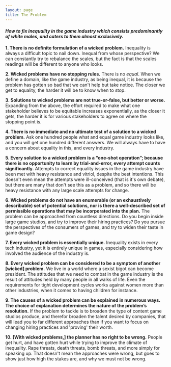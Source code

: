 ```yaml
---
layout: page
title: The Problem
---
```


#### _How to fix inequality in the game industry which consists predominantly of white males, and caters to them almost exclusively._

**1. There is no definite formulation of a wicked problem.**
Inequality is always a difficult topic to nail down. Inequal from whose perspective? We can constantly try to rebalance the scales, but the fact is that the scales readings will be different to anyone who looks.

**2. Wicked problems have no stopping rules.**
There is no _equal_. When we define a domain, like the game industry, as being inequal, it is because the problem has gotten so bad that we can't help but take notice. The closer we get to equality, the harder it will be to know when to stop.

**3. Solutions to wicked problems are not true-or-false, but better or worse.**
Expanding from the above, the effort required to make what one stakeholder believes to be equitable increases exponentially, as the closer it gets, the harder it is for various stakeholders to agree on where the stopping point is.

**4. There is no immediate and no ultimate test of a solution to a wicked problem.**
Ask one hundred people what and equal game industry looks like, and you will get one hundred different answers. We will always have to have a concern about equality in this, and every industry.

**5. Every solution to a wicked problem is a “one-shot operation”; because there is no opportunity to learn by trial-and-error, every attempt counts significantly.**
Attempts to correct equality issues in the game industry have been met with heavy resistance and vitriol, despite the best intentions. This doesn't even mean the attempts were ill-conceived (that is it's own debate), but there are many that don't see this as a problem, and so there will be heavy resistance with any large scale attempts for change. 

**6. Wicked problems do not have an enumerable (or an exhaustively describable) set of potential solutions, nor is there a well-described set of permissible operations that may be incorporated into the plan.**
The problem can be approached from countless directions. Do you begin inside large game studios, and try to improve their hiring practices? Do you pursue the perspectives of the consumers of games, and try to widen their taste in game design?

**7. Every wicked problem is essentially unique.**
Inequality exists in every tech industry, yet it is entirely unique in games, especially considering how involved the audience of the industry is.

**8. Every wicked problem can be considered to be a symptom of another [wicked] problem.**
We live in a world where a sexist bigot can become president. The attitudes that we need to combat in the game industry is the result of attitudes held by many people in all walks of life. Even the requirements for tight development cycles works against women more than other industries, when it comes to having children for instance.

**9. The causes of a wicked problem can be explained in numerous ways. The choice of explanation determines the nature of the problem’s resolution.**
If the problem to tackle is to broaden the type of content game studios produce, and therefor broaden the talent desired by companies, that will lead you to far different approaches than if you want to focus on changing hiring practices and 'proving' their worth.

**10. [With wicked problems,] the planner has no right to be wrong.**
People get hurt, and have gotten hurt while trying to improve the climate of inequality. Rape threats, death threats, bomb threats, and more simply for speaking up. That doesn't mean the approaches were wrong, but goes to show just how high the stakes are, and why we must not be wrong.
